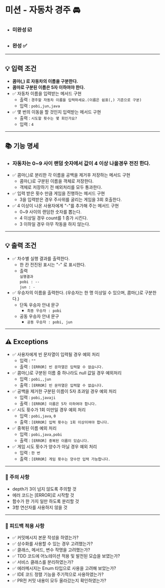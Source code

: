 # 미션 - 자동차 경주 🚘

- ### 미완성 ☑️
- ### 완성 ✅
---
## 💡 입력 조건
- **콤마(,) 로 자동차의 이름을 구분한다.**
- **콤마로 구분된 이름은 5자 이하여야 한다.**
- ✅ 자동차 이름을 입력받는 메서드 구현
  - 출력 : `경주할 자동차 이름을 입력하세요.(이름은 쉼표(,) 기준으로 구분)`
  - 입력 : `pobi,jun,java`
- ✅ 몇 번의 이동을 할 것인지 입력받는 메서드 구현
  - 출력 : `시도할 횟수는 몇 회인가요?` 
  - 입력 : `4`

---
## 📚 기능 명세
- ### 자동차는 0~9 사이 랜덤 숫자에서 값이 4 이상 나올경우 전진 한다.
- ✅ 콤마(,)로 분리한 각 이름을 공백을 제거후 저장하는 메서드 구현
  - 콤마(,)로 구분된 이름을 객체로 저장한다.
  - 객체로 저장하기 전 예외처리를 모두 통과한다.
- ✅ 입력 받은 횟수 만큼 게임을 진행하는 메서드 구현
  - 3을 입력받은 경우 주사위를 굴리는 게임을 3회 호출한다.
- ✅ 4 이상이 나온 사용자에게 "-"를 추가해 주는 메서드 구현
  - 0~9 사이의 랜덤한 숫자를 뽑는다.
  - 4 이상일 경우 count를 1 증가 시킨다.
  - 3 이하일 경우 아무 작동을 하지 않는다.

---
## 💡 출력 조건
- ✅ 차수별 실행 결과를 출력한다.
  - 한 칸 전진된 표시는 "-" 로 표시한다.
  - 출력</br> `실행결과` </br>
  `pobi : -- `</br>`jun : -`
- ✅ 우승자의 이름을 출력한다. (우승자는 한 명 이상일 수 있으며, 콤마(,)로 구분한다.)
  - 단독 우승자 안내 문구
    - `최종 우승자 : pobi`
  - 공동 우승자 안내 문구
    - `공동 우승자 : pobi, jun`

---
## ⚠️ Exceptions
- ✅ 사용자에게 빈 문자열이 입력될 경우 예외 처리
  - 입력 : `""`
  - 출력 : `[ERROR] 빈 문자열은 입력할 수 없습니다.`
- ✅ 콤마(,)로 구분된 이름 중 하나라도 null 값일 경우 예외처리
  - 입력 : `pobi,,jun`
  - 출력 : `[ERROR] 빈 문자열은 입력할 수 없습니다.`
- ✅ 공백을 제거한 구분된 이름이 5자 초과일 경우 예외 처리
  - 입력 : `pobi,javaji`
  - 출력 : `[ERROR] 이름은 5자 이하여야 합니다.`
- ✅ 시도 횟수가 1회 미만일 경우 예외 처리
  - 입력 : `pobi,java`, `0`
  - 출력 : `[ERROR] 입력 횟수는 1회 이상이여야 합니다.`
- ✅ 중복된 이름 예외 처리
  - 입력 : `pobi,java,pobi`
  - 출력 : `[ERROR] 중복된 이름이 있습니다.`
- ✅ 게임 시도 횟수가 양수가 아닐 경우 예외 처리
  - 입력 : `한 번`
  - 출력 : `[ERROR] 게임 횟수는 양수만 입력 가능합니다.`

---
    
### 📢 주의 사항
- depth가 3이 넘지 않도록 주의할 것
- 에러 코드는 [ERROR]로 시작할 것
- 함수가 한 가지 일만 하도록 분리할 것
- 3항 연산자를 사용하지 않을 것

---
### 👀 피드백 적용 사항
- ✅ 커밋메시지 본문 작성을 하였는가? 
- ✅ 상수화를 사용할 수 있는 경우 고려했는가?
- ✅ 클래스, 메서드, 변수 작명을 고려했는가?
- ✅ TDD 코드에 어노테이션 적용 및 발전된 모습을 보였는가?
- ✅ 서비스 클래스를 분리하였는가?
- ✅ 에러메시지는 Enum 타입으로 사용을 고려해 보았는가?
- ✅ IDE 코드 정렬 기능을 주기적으로 사용하였는가?
- ✅ PR전 커밋 내용이 모두 올라갔는지 확인하였는가?

